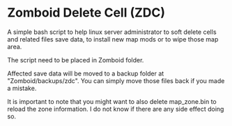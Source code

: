 # Zomboid Delete Cell (ZDC)
A simple bash script to help linux server administrator to soft delete cells and related files save data, to install new map mods or to wipe those map area.

The script need to be placed in Zomboid folder.

Affected save data will be moved to a backup folder at "Zomboid/backups/zdc". You can simply move those files back if you made a mistake.

It is important to note that you might want to also delete map_zone.bin to reload the zone information. I do not know if there are any side effect doing so.
